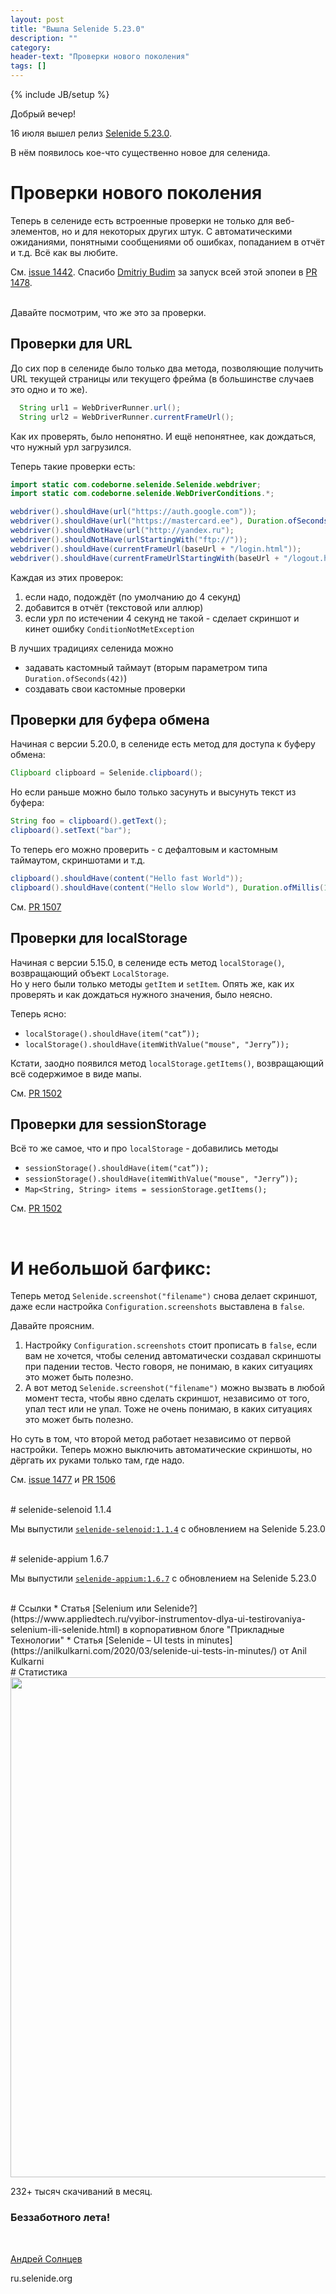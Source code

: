 ```yaml
---
layout: post
title: "Вышла Selenide 5.23.0"
description: ""
category:
header-text: "Проверки нового поколения"
tags: []
---
```

{% include JB/setup %}

Добрый вечер!  

16 июля вышел релиз 
[Selenide 5.23.0](https://github.com/selenide/selenide/milestone/125?closed=1).  

В нём появилось кое-что существенно новое для селенида. 

# Проверки нового поколения

Теперь в селениде есть встроенные проверки не только для веб-элементов, но и 
для некоторых других штук. С автоматическими ожиданиями, понятными сообщениями об ошибках, попаданием в отчёт и т.д. Всё как вы любите. 

См. [issue 1442](https://github.com/selenide/selenide/issues/1442).
Спасибо [Dmitriy Budim](https://github.com/dbudim) за запуск всей этой эпопеи в [PR 1478](https://github.com/selenide/selenide/pull/1478).

<br/>
Давайте посмотрим, что же это за проверки.

## Проверки для URL
До сих пор в селениде было только два метода, позволяющие получить URL текущей страницы или текущего фрейма (в большинстве случаев это одно и то же). 
```java
  String url1 = WebDriverRunner.url();
  String url2 = WebDriverRunner.currentFrameUrl();
```

Как их проверять, было непонятно. И ещё непонятнее, как дождаться, что нужный урл загрузился. 

Теперь такие проверки есть:

```java
import static com.codeborne.selenide.Selenide.webdriver;
import static com.codeborne.selenide.WebDriverConditions.*;

webdriver().shouldHave(url("https://auth.google.com"));
webdriver().shouldHave(url("https://mastercard.ee"), Duration.ofSeconds(42));
webdriver().shouldNotHave(url("http://yandex.ru");
webdriver().shouldNotHave(urlStartingWith("ftp://"));
webdriver().shouldHave(currentFrameUrl(baseUrl + "/login.html"));
webdriver().shouldHave(currentFrameUrlStartingWith(baseUrl + "/logout.html"));
```

Каждая из этих проверок:
1. если надо, подождёт (по умолчанию до 4 секунд)
2. добавится в отчёт (текстовой или аллюр)
3. если урл по истечении 4 секунд не такой - сделает скриншот и кинет ошибку `ConditionNotMetException`

В лучших традициях селенида можно
* задавать кастомный таймаут (вторым параметром типа `Duration.ofSeconds(42)`)
* создавать свои кастомные проверки

## Проверки для буфера обмена
Начиная с версии 5.20.0, в селениде есть метод для доступа к буферу обмена:
```java
Clipboard clipboard = Selenide.clipboard();
```

Но если раньше можно было только засунуть и высунуть текст из буфера:
```java
String foo = clipboard().getText();
clipboard().setText("bar");
```

То теперь его можно проверить - с дефалтовым и кастомным таймаутом, скриншотами и т.д. 
```java
clipboard().shouldHave(content("Hello fast World"));
clipboard().shouldHave(content("Hello slow World"), Duration.ofMillis(1500));
```

См. [PR 1507](https://github.com/selenide/selenide/pull/1507)

## Проверки для localStorage
Начиная с версии 5.15.0, в селениде есть метод `localStorage()`, возвращающий объект `LocalStorage`.  
Но у него были только методы `getItem` и `setItem`. Опять же, как их проверять и как дождаться нужного значения, было неясно.

Теперь ясно:
* `localStorage().shouldHave(item("cat”));`
* `localStorage().shouldHave(itemWithValue("mouse", "Jerry”));`

Кстати, заодно появился метод `localStorage.getItems()`, возвращающий всё содержимое в виде мапы. 

См. [PR 1502](https://github.com/selenide/selenide/pull/1502)

## Проверки для sessionStorage
Всё то же самое, что и про `localStorage` - добавились методы 
* `sessionStorage().shouldHave(item("cat”));`
* `sessionStorage().shouldHave(itemWithValue("mouse", "Jerry”));`
* `Map<String, String> items = sessionStorage.getItems();`

См. [PR 1502](https://github.com/selenide/selenide/pull/1502)

<br/>

# И небольшой багфикс:
Теперь метод `Selenide.screenshot("filename")` снова делает скриншот, даже если настройка `Configuration.screenshots` выставлена в `false`.

Давайте проясним. 
1. Настройку `Configuration.screenshots` стоит прописать в `false`, если вам не хочется, чтобы селенид автоматически создавал скриншоты при падении тестов. Често говоря, не понимаю, в каких ситуациях это может быть полезно. 
2. А вот метод `Selenide.screenshot("filename")` можно вызвать в любой момент теста, чтобы явно сделать скриншот, независимо от того, упал тест или не упал. Тоже не очень понимаю, в каких ситуациях это может быть полезно.

Но суть в том, что второй метод работает независимо от первой настройки. Теперь можно выключить автоматические 
скриншоты, но дёргать их руками только там, где надо.  

См. [issue 1477](https://github.com/selenide/selenide/issues/1477) и [PR 1506](https://github.com/selenide/selenide/pull/1506)

<br>
# selenide-selenoid 1.1.4

Мы выпустили [`selenide-selenoid:1.1.4`](https://github.com/selenide/selenide-selenoid/releases/tag/v1.1.4) с обновлением на Selenide 5.23.0


<br>
# selenide-appium 1.6.7

Мы выпустили [`selenide-appium:1.6.7`](https://github.com/selenide/selenide-appium/releases/tag/v1.6.7) с обновлением на Selenide 5.23.0


<br>
# Ссылки
* Статья [Selenium или Selenide?](https://www.appliedtech.ru/vyibor-instrumentov-dlya-ui-testirovaniya-selenium-ili-selenide.html) в корпоративном блоге "Прикладные Технологии"
* Статья [Selenide – UI tests in minutes](https://anilkulkarni.com/2020/03/selenide-ui-tests-in-minutes/) от Anil Kulkarni

<br>
# Статистика
<center>
  <img src="{{ BASE_PATH }}/images/2021/07/selenide.downloads.png" width="800"/>
</center>

232+ тысяч скачиваний в месяц.

### Беззаботного лета!

<br>

[Андрей Солнцев](http://asolntsev.github.io/)

ru.selenide.org
